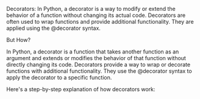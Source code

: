 Decorators:
In Python, a decorator is a way to modify or extend the behavior of a function without changing its actual code. Decorators are often used to wrap functions and provide additional functionality. They are applied using the @decorator syntax.


But How?

In Python, a decorator is a function that takes another function as an argument and extends or modifies the behavior of that function without directly changing its code. Decorators provide a way to wrap or decorate functions with additional functionality. They use the @decorator syntax to apply the decorator to a specific function.

Here's a step-by-step explanation of how decorators work: